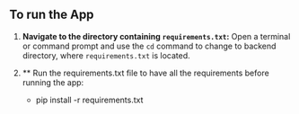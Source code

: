 ## To run the App

1. **Navigate to the directory containing `requirements.txt`:**
   Open a terminal or command prompt and use the `cd` command to change to backend directory, where `requirements.txt` is located.
   
2. ** Run the requirements.txt file to have all the requirements before running the app:
    - pip install -r requirements.txt
